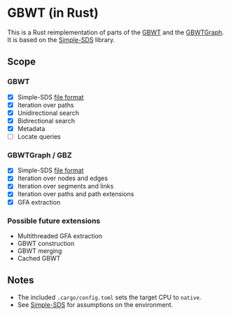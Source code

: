 # GBWT (in Rust)

This is a Rust reimplementation of parts of the [GBWT](https://github.com/jltsiren/gbwt) and the [GBWTGraph](https://github.com/jltsiren/gbwtgraph).
It is based on the [Simple-SDS](https://github.com/jltsiren/simple-sds) library.

## Scope

### GBWT

- [x] Simple-SDS [file format](https://github.com/jltsiren/gbwt/blob/master/SERIALIZATION.md)
- [x] Iteration over paths
- [x] Unidirectional search
- [x] Bidirectional search
- [x] Metadata
- [ ] Locate queries

### GBWTGraph / GBZ

- [x] Simple-SDS [file format](https://github.com/jltsiren/gbwtgraph/blob/master/SERIALIZATION.md)
- [x] Iteration over nodes and edges
- [x] Iteration over segments and links
- [x] Iteration over paths and path extensions
- [x] GFA extraction

### Possible future extensions

* Multithreaded GFA extraction
* GBWT construction
* GBWT merging
* Cached GBWT

## Notes

* The included `.cargo/config.toml` sets the target CPU to `native`.
* See [Simple-SDS](https://github.com/jltsiren/simple-sds) for assumptions on the environment.
